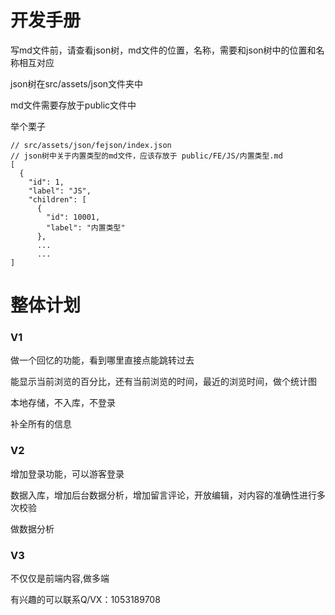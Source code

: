 # 开发手册
写md文件前，请查看json树，md文件的位置，名称，需要和json树中的位置和名称相互对应

json树在src/assets/json文件夹中

md文件需要存放于public文件中

举个栗子

```
// src/assets/json/fejson/index.json
// json树中关于内置类型的md文件，应该存放于 public/FE/JS/内置类型.md
[
  {
    "id": 1,
    "label": "JS",
    "children": [
      {
        "id": 10001,
        "label": "内置类型"
      },
      ...
      ...
]
```
# 整体计划
### V1
做一个回忆的功能，看到哪里直接点能跳转过去

能显示当前浏览的百分比，还有当前浏览的时间，最近的浏览时间，做个统计图

本地存储，不入库，不登录

补全所有的信息
### V2
增加登录功能，可以游客登录

数据入库，增加后台数据分析，增加留言评论，开放编辑，对内容的准确性进行多次校验

做数据分析

### V3
不仅仅是前端内容,做多端


有兴趣的可以联系Q/VX：1053189708